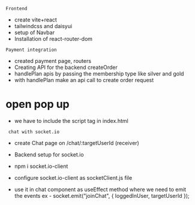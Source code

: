 `Frontend`

- create vite+react
- tailwindcss and daisyui
- setup of Navbar
- Installation of react-router-dom

`Payment integration`

- created payment page, routers
- Creating API for the backend createOrder
- handlePlan apis by passing the membership type like silver and gold
- with handlePlan make an api call to create order request

# open pop up

- we have to include the script tag in index.html

` chat with socket.io`

- create Chat page on /chat/:targetUserId (receiver)
- Backend setup for socket.io

- npm i socket.io-client
- configure socket.io-client as socketClient.js file

- use it in chat component as useEffect method where we need to emit the events
  ex - socket.emit("joinChat", { loggedInUser, targetUserId });
